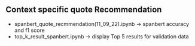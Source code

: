 ## Context specific quote Recommendation
- spanbert_quote_recmmendation(11_09_22).ipynb   -> spanbert accuracy and f1 score
- top_k_result_spanbert.ipynb   -> display Top 5 results for validation data